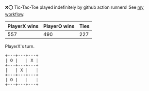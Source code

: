 :x::o: Tic-Tac-Toe played indefinitely by github action runners! See [my workflow](.github/workflows/play.yaml).

|PlayerX wins|PlayerO wins|Ties|
|-|-|-|
|557|490|227|

PlayerX's turn.

<pre>
+---+---+---+
| O |   | X |
+---+---+---+
|   | X |   |
+---+---+---+
| O |   |   |
+---+---+---+
</pre>